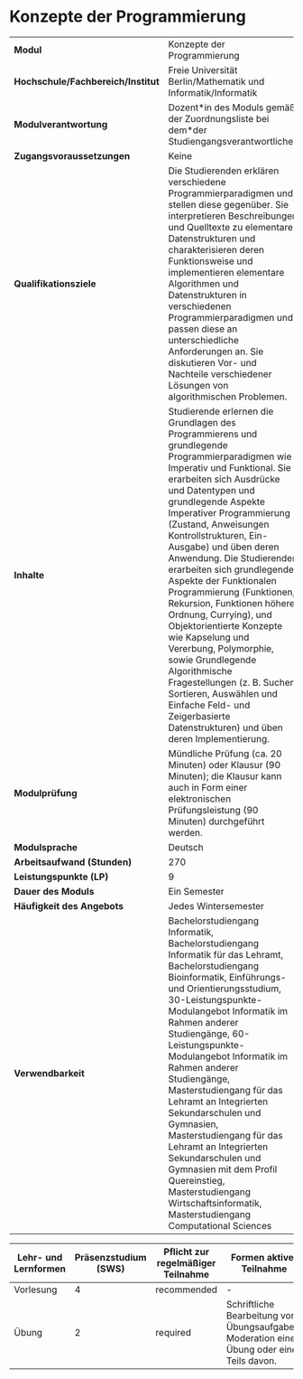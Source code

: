 # Konzepte der Programmierung

| | |
|-|-|
|**Modul**                           | Konzepte der Programmierung |
|**Hochschule/Fachbereich/Institut** | Freie Universität Berlin/Mathematik und Informatik/Informatik |
|**Modulverantwortung**              | Dozent\*in des Moduls gemäß der Zuordnungsliste bei dem\*der Studiengangsverantwortlichen |
|**Zugangsvoraussetzungen**          | Keine |
|**Qualifikationsziele**             | Die Studierenden erklären verschiedene Programmierparadigmen und stellen diese gegenüber. Sie interpretieren Beschreibungen und Quelltexte zu elementaren Datenstrukturen und charakterisieren deren Funktionsweise und implementieren elementare Algorithmen und Datenstrukturen in verschiedenen Programmierparadigmen und passen diese an unterschiedliche Anforderungen an. Sie diskutieren Vor- und Nachteile verschiedener Lösungen von algorithmischen Problemen. |
|**Inhalte**                         | Studierende erlernen die Grundlagen des Programmierens und grundlegende Programmierparadigmen wie Imperativ und Funktional. Sie erarbeiten sich Ausdrücke und Datentypen und grundlegende Aspekte Imperativer Programmierung (Zustand, Anweisungen Kontrollstrukturen, Ein-Ausgabe) und üben deren Anwendung. Die Studierenden erarbeiten sich grundlegende Aspekte der Funktionalen Programmierung (Funktionen, Rekursion, Funktionen höherer Ordnung, Currying), und Objektorientierte Konzepte wie Kapselung und Vererbung, Polymorphie, sowie Grundlegende Algorithmische Fragestellungen (z. B. Suchen, Sortieren, Auswählen und Einfache Feld- und Zeigerbasierte Datenstrukturen) und üben deren Implementierung. |
|**Modulprüfung**                    | Mündliche Prüfung (ca. 20 Minuten) oder Klausur (90 Minuten); die Klausur kann auch in Form einer elektronischen Prüfungsleistung (90 Minuten) durchgeführt werden. |
|**Modulsprache**                    | Deutsch |
|**Arbeitsaufwand (Stunden)**        | 270|
|**Leistungspunkte (LP)**            | 9 |
|**Dauer des Moduls**                | Ein Semester |
|**Häufigkeit des Angebots**         | Jedes Wintersemester |
|**Verwendbarkeit**                  | Bachelorstudiengang Informatik, Bachelorstudiengang Informatik für das Lehramt, Bachelorstudiengang Bioinformatik, Einführungs- und Orientierungsstudium, 30-Leistungspunkte-Modulangebot Informatik im Rahmen anderer Studiengänge, 60-Leistungspunkte-Modulangebot Informatik im Rahmen anderer Studiengänge, Masterstudiengang für das Lehramt an Integrierten Sekundarschulen und Gymnasien, Masterstudiengang für das Lehramt an Integrierten Sekundarschulen und Gymnasien mit dem Profil Quereinstieg, Masterstudiengang Wirtschaftsinformatik, Masterstudiengang Computational Sciences |

| Lehr- und Lernformen | Präsenzstudium <br> (SWS) | Pflicht zur regelmäßiger Teilnahme | Formen aktiver Teilnahme |
| ---------------------|---------------------------|------------------------------------|------------------------- |
| Vorlesung | 4 | recommended | - |
| Übung | 2 | required | Schriftliche Bearbeitung von Übungsaufgaben. Moderation einer Übung oder eines Teils davon. |
